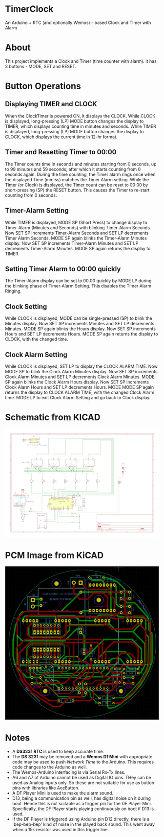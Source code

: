 # TimerClock
An Arduino + RTC (and optionally Wemos) - based Clock and TImer with Alarm

# About
This project implements a Clock and Timer (time counter with alarm). It has 3 buttons - MODE, SET and RESET.


# Button Operations

## Displaying TIMER and CLOCK
When the ClockTimer is powered ON, it displays the CLOCK.
While CLOCK is displayed, long-pressing (LP) MODE button changes the display to TIMER, which displays counting time in minutes and seconds.
While TIMER is displayed, long-pressing (LP) MODE button changes the display to CLOCK, which displays the current time in 12-hr format.

## Timer and Resetting Timer to 00:00
The Timer counts time in seconds and minutes starting from 0 seconds, up to 99 minutes and 59 seconds, after which it starts counting from 0 seconds again.
During the time counting, the Timer alarm rings once when the displayed Time (mm:ss) matches the Timer Alarm setting.
While the Timer (or Clock) is displayed, the Timer count can be reset to 00:00 by short-pressing (SP) the RESET button. This causes the Timer to re-start counting from 0 seconds.

## Timer-Alarm Setting
While TIMER is displayed, MODE SP (Short Press) to change display to Timer-Alarm (Minutes and Seconds) with blinking Timer-Alarm Seconds. Now SET SP increments Timer-Alarm Seconds and SET LP decrements Timer Alarm Seconds.
MODE SP again blinks the Timer-Alarm Minutes display. Now SET SP increments Timer-Alarm Minutes and SET LP decrements Timer-Alarm Minutes.
MODE SP again returns the display to TIMER.

## Setting Timer Alarm to 00:00 quickly
The Timer-Alarm display can be set to 00:00 quickly by MODE LP during the blinking phase of Timer-Alarm Setting. This disables the Timer Alarm Ringing.

## Clock Setting
While CLOCK is displayed, MODE can be single-pressed (SP) to blink the Minutes display. Now SET SP increments Minutes and SET LP decrements Minutes.
MODE SP again blinks the Hours display. Now SET SP increments Hours and SET LP decrements Hours.
MODE SP again returns the display to CLOCK, with the changed time.

## Clock Alarm Setting
While CLOCK is displayed, SET LP to display the CLOCK ALARM TIME. Now MODE SP to blink the Clock Alarm Minutes display. Now SET SP increments Clock Alarm Minutes and SET LP decrements Clock Alarm Minutes.
MODE SP again blinks the Clock Alarm Hours display. Now SET SP increments Clock Alarm Hours and SET LP decrements Hours.
MODE MODE SP again returns the display to CLOCK ALARM TIME, with the changed Clock Alarm time.
MODE LP to exit Clock Alarm Setting and go back to Clock display.


# Schematic from KICAD
![](/Schematic.png)


# PCM Image from KiCAD
![](/PCB.png)

# Notes

* A **DS3231 RTC** is used to keep accurate time. 
* The **DS 3231** may be removed and a **Wemos D1 Mini** with appropriate code may be used to push *Network Time* to the Arduino. This requires code changes to the Arduino as well. 
* The Wemos-Arduino interfacing is via Serial Rx-Tx lines.
* A6 and A7 of Arduino cannot be used as Digital IO pins. THey can be used as Analog inputs only. So these are not suitable for use as button pins with libraries like AceButton.
* A DF Player Mini is used to make the alarm sound.
* D13, being a communication pin as well, has digital noise on it during boot. Hence this is not suitable as a trigger pin for the DF Player Mini. Specifically, the DF Player starts playing continuously on boot if D13 is used.
* If the DF Player is triggered using Arduino pin D12 directly, there is a 'bep-bep-bep' kind of noise in the played back sound. This went away when a 15k resistor was used in this trigger line.




